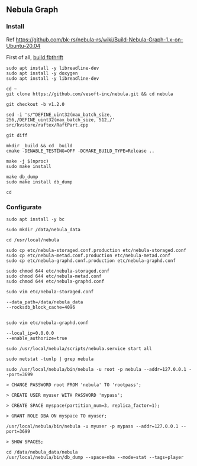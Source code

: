 ## Nebula Graph

### Install

Ref https://github.com/bk-rs/nebula-rs/wiki/Build-Nebula-Graph-1.x-on-Ubuntu-20.04

First of all, [build fbthrift](https://github.com/bk-rs/fbthrift-git-rs/wiki/Build-fbthrift-on-Ubuntu-20.04)

```
sudo apt install -y libreadline-dev
sudo apt install -y doxygen
sudo apt install -y libreadline-dev
```

```
cd ~
git clone https://github.com/vesoft-inc/nebula.git && cd nebula

git checkout -b v1.2.0

sed -i 's/^DEFINE_uint32(max_batch_size, 256,/DEFINE_uint32(max_batch_size, 512,/' src/kvstore/raftex/RaftPart.cpp

git diff

mkdir _build && cd _build
cmake -DENABLE_TESTING=OFF -DCMAKE_BUILD_TYPE=Release ..

make -j $(nproc)
sudo make install

make db_dump
sudo make install db_dump

cd
```

### Configurate

```
sudo apt install -y bc
```

```
sudo mkdir /data/nebula_data

cd /usr/local/nebula

sudo cp etc/nebula-storaged.conf.production etc/nebula-storaged.conf
sudo cp etc/nebula-metad.conf.production etc/nebula-metad.conf
sudo cp etc/nebula-graphd.conf.production etc/nebula-graphd.conf

sudo chmod 644 etc/nebula-storaged.conf
sudo chmod 644 etc/nebula-metad.conf
sudo chmod 644 etc/nebula-graphd.conf

sudo vim etc/nebula-storaged.conf

--data_path=/data/nebula_data
--rocksdb_block_cache=4096


sudo vim etc/nebula-graphd.conf

--local_ip=0.0.0.0
--enable_authorize=true
```

```
sudo /usr/local/nebula/scripts/nebula.service start all

sudo netstat -tunlp | grep nebula
```

```
sudo /usr/local/nebula/bin/nebula -u root -p nebula --addr=127.0.0.1 --port=3699

> CHANGE PASSWORD root FROM 'nebula' TO 'rootpass';

> CREATE USER myuser WITH PASSWORD 'mypass';

> CREATE SPACE myspace(partition_num=3, replica_factor=1);

> GRANT ROLE DBA ON myspace TO myuser;
```

```
/usr/local/nebula/bin/nebula -u myuser -p mypass --addr=127.0.0.1 --port=3699

> SHOW SPACES;
```

```
cd /data/nebula_data/nebula
/usr/local/nebula/bin/db_dump --space=nba --mode=stat --tags=player
```
